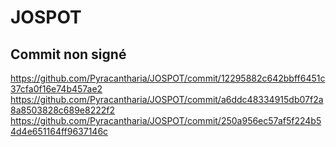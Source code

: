 # JOSPOT


## Commit non signé
https://github.com/Pyracantharia/JOSPOT/commit/12295882c642bbff6451c37cfa0f16e74b457ae2
https://github.com/Pyracantharia/JOSPOT/commit/a6ddc48334915db07f2a8a8503828c689e8222f2
https://github.com/Pyracantharia/JOSPOT/commit/250a956ec57af5f224b54d4e651164ff9637146c
